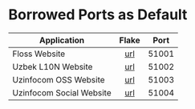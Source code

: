 # Borrowed Ports as Default

| Application              |                                 Flake                                 | Port  |
| ------------------------ | :-------------------------------------------------------------------: | :---: |
| Floss Website            |   [url](https://github.com/floss-uz/website/blob/main/default.nix)    | 51001 |
| Uzbek L10N Website       |   [url](https://github.com/uzbek-net/website/blob/main/default.nix)   | 51002 |
| Uzinfocom OSS Website    | [url](https://github.com/uzinfocom-org/website/blob/main/default.nix) | 51003 |
| Uzinfocom Social Website | [url](https://github.com/uzinfocom-org/taggis/blob/main/default.nix)  | 51004 |
